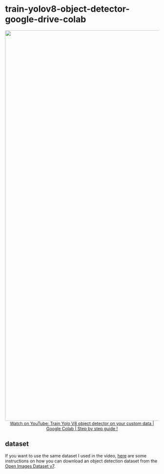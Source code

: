 # train-yolov8-object-detector-google-drive-colab

<p align="center">
<a href="https://www.youtube.com/watch?v=bx52WmQvbaE">
    <img width="1280" src="https://utils-computervisiondeveloper.s3.amazonaws.com/thumbnails/yolov8_object_detection_google_colab.jpg" alt="Watch the video">
    </br>Watch on YouTube: Train Yolo V8 object detector on your custom data | Google Colab | Step by step guide !
</a>
</p>

## dataset

If you want to use the same dataset I used in the video, [here](https://www.patreon.com/posts/how-to-download-91285241) are some instructions on how you can download an object detection dataset from the [Open Images Dataset v7](https://storage.googleapis.com/openimages/web/index.html).
